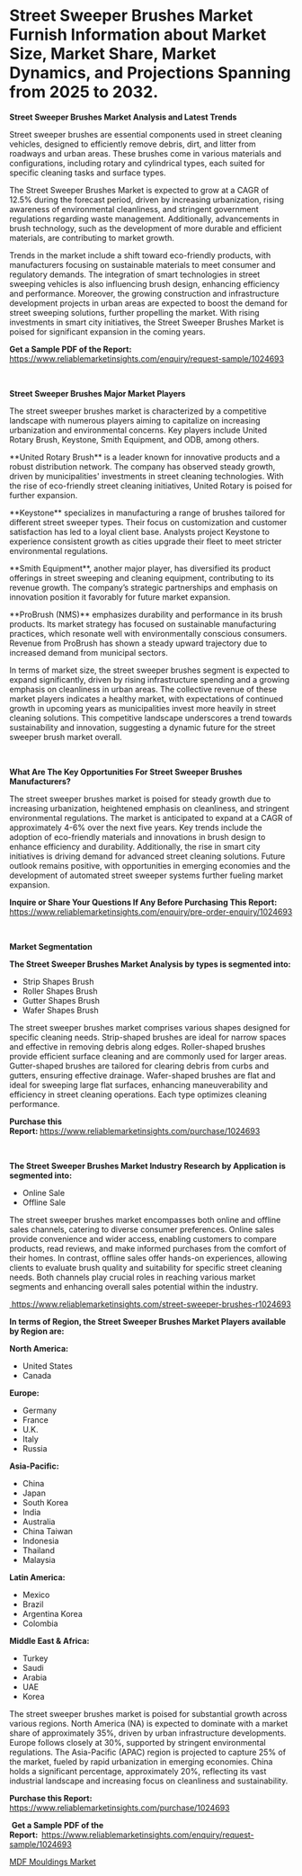 <p><h1>Street Sweeper Brushes Market Furnish Information about Market Size, Market Share, Market Dynamics, and Projections Spanning from 2025 to 2032.</h1></p><p><strong>Street Sweeper Brushes Market Analysis and Latest Trends</strong></p>
<p><p>Street sweeper brushes are essential components used in street cleaning vehicles, designed to efficiently remove debris, dirt, and litter from roadways and urban areas. These brushes come in various materials and configurations, including rotary and cylindrical types, each suited for specific cleaning tasks and surface types.</p><p>The Street Sweeper Brushes Market is expected to grow at a CAGR of 12.5% during the forecast period, driven by increasing urbanization, rising awareness of environmental cleanliness, and stringent government regulations regarding waste management. Additionally, advancements in brush technology, such as the development of more durable and efficient materials, are contributing to market growth. </p><p>Trends in the market include a shift toward eco-friendly products, with manufacturers focusing on sustainable materials to meet consumer and regulatory demands. The integration of smart technologies in street sweeping vehicles is also influencing brush design, enhancing efficiency and performance. Moreover, the growing construction and infrastructure development projects in urban areas are expected to boost the demand for street sweeping solutions, further propelling the market. With rising investments in smart city initiatives, the Street Sweeper Brushes Market is poised for significant expansion in the coming years.</p></p>
<p><strong>Get a Sample PDF of the Report:&nbsp;</strong> <a href="https://www.reliablemarketinsights.com/enquiry/request-sample/1024693?utm_campaign=2564&utm_medium=2&utm_source=Github&utm_content=ia&utm_term=06032025&utm_id=street-sweeper-brushes">https://www.reliablemarketinsights.com/enquiry/request-sample/1024693</a></p>
<p>&nbsp;</p>
<p><strong>Street Sweeper Brushes Major Market Players</strong></p>
<p><p>The street sweeper brushes market is characterized by a competitive landscape with numerous players aiming to capitalize on increasing urbanization and environmental concerns. Key players include United Rotary Brush, Keystone, Smith Equipment, and ODB, among others.</p><p>**United Rotary Brush** is a leader known for innovative products and a robust distribution network. The company has observed steady growth, driven by municipalities' investments in street cleaning technologies. With the rise of eco-friendly street cleaning initiatives, United Rotary is poised for further expansion.</p><p>**Keystone** specializes in manufacturing a range of brushes tailored for different street sweeper types. Their focus on customization and customer satisfaction has led to a loyal client base. Analysts project Keystone to experience consistent growth as cities upgrade their fleet to meet stricter environmental regulations.</p><p>**Smith Equipment**, another major player, has diversified its product offerings in street sweeping and cleaning equipment, contributing to its revenue growth. The company’s strategic partnerships and emphasis on innovation position it favorably for future market expansion.</p><p>**ProBrush (NMS)** emphasizes durability and performance in its brush products. Its market strategy has focused on sustainable manufacturing practices, which resonate well with environmentally conscious consumers. Revenue from ProBrush has shown a steady upward trajectory due to increased demand from municipal sectors.</p><p>In terms of market size, the street sweeper brushes segment is expected to expand significantly, driven by rising infrastructure spending and a growing emphasis on cleanliness in urban areas. The collective revenue of these market players indicates a healthy market, with expectations of continued growth in upcoming years as municipalities invest more heavily in street cleaning solutions. This competitive landscape underscores a trend towards sustainability and innovation, suggesting a dynamic future for the street sweeper brush market overall.</p></p>
<p>&nbsp;</p>
<p><strong>What Are The Key Opportunities For Street Sweeper Brushes Manufacturers?</strong></p>
<p><p>The street sweeper brushes market is poised for steady growth due to increasing urbanization, heightened emphasis on cleanliness, and stringent environmental regulations. The market is anticipated to expand at a CAGR of approximately 4-6% over the next five years. Key trends include the adoption of eco-friendly materials and innovations in brush design to enhance efficiency and durability. Additionally, the rise in smart city initiatives is driving demand for advanced street cleaning solutions. Future outlook remains positive, with opportunities in emerging economies and the development of automated street sweeper systems further fueling market expansion.</p></p>
<p><strong>Inquire or Share Your Questions If Any Before Purchasing This Report:</strong> <a href="https://www.reliablemarketinsights.com/enquiry/pre-order-enquiry/1024693?utm_campaign=2564&utm_medium=2&utm_source=Github&utm_content=ia&utm_term=06032025&utm_id=street-sweeper-brushes">https://www.reliablemarketinsights.com/enquiry/pre-order-enquiry/1024693</a></p>
<p>&nbsp;</p>
<p><strong>Market Segmentation</strong></p>
<p><strong>The Street Sweeper Brushes Market Analysis by types is segmented into:</strong></p>
<p><ul><li>Strip Shapes Brush</li><li>Roller Shapes Brush</li><li>Gutter Shapes Brush</li><li>Wafer Shapes Brush</li></ul></p>
<p><p>The street sweeper brushes market comprises various shapes designed for specific cleaning needs. Strip-shaped brushes are ideal for narrow spaces and effective in removing debris along edges. Roller-shaped brushes provide efficient surface cleaning and are commonly used for larger areas. Gutter-shaped brushes are tailored for clearing debris from curbs and gutters, ensuring effective drainage. Wafer-shaped brushes are flat and ideal for sweeping large flat surfaces, enhancing maneuverability and efficiency in street cleaning operations. Each type optimizes cleaning performance.</p></p>
<p><strong>Purchase this Report:&nbsp;</strong><a href="https://www.reliablemarketinsights.com/purchase/1024693?utm_campaign=2564&utm_medium=2&utm_source=Github&utm_content=ia&utm_term=06032025&utm_id=street-sweeper-brushes">https://www.reliablemarketinsights.com/purchase/1024693</a></p>
<p>&nbsp;</p>
<p><strong>The Street Sweeper Brushes Market Industry Research by Application is segmented into:</strong></p>
<p><ul><li>Online Sale</li><li>Offline Sale</li></ul></p>
<p><p>The street sweeper brushes market encompasses both online and offline sales channels, catering to diverse consumer preferences. Online sales provide convenience and wider access, enabling customers to compare products, read reviews, and make informed purchases from the comfort of their homes. In contrast, offline sales offer hands-on experiences, allowing clients to evaluate brush quality and suitability for specific street cleaning needs. Both channels play crucial roles in reaching various market segments and enhancing overall sales potential within the industry.</p></p>
<p><a href="https://www.reliablemarketinsights.com/street-sweeper-brushes-r1024693?utm_campaign=2564&utm_medium=2&utm_source=Github&utm_content=ia&utm_term=06032025&utm_id=street-sweeper-brushes">&nbsp;https://www.reliablemarketinsights.com/street-sweeper-brushes-r1024693</a></p>
<p><strong>In terms of Region, the Street Sweeper Brushes Market Players available by Region are:</strong></p>
<p>
    <p> <strong> North America: </strong>
        <ul>
            <li>United States</li>
            <li>Canada</li>
        </ul>
        </p> 
    <p> <strong> Europe: </strong>
        <ul>
            <li>Germany</li>
            <li>France</li>
            <li>U.K.</li>
            <li>Italy</li>
            <li>Russia</li>
        </ul>
        </p> 
    <p> <strong> Asia-Pacific: </strong>
        <ul>
            <li>China</li>
            <li>Japan</li>
            <li>South Korea</li>
            <li>India</li>
            <li>Australia</li>
            <li>China Taiwan</li>
            <li>Indonesia</li>
            <li>Thailand</li>
            <li>Malaysia</li>
        </ul>
        </p> 
    <p> <strong> Latin America: </strong>
        <ul>
            <li>Mexico</li>
            <li>Brazil</li>
            <li>Argentina Korea</li>
            <li>Colombia</li>
        </ul>
        </p> 
    <p> <strong> Middle East & Africa: </strong>
        <ul>
            <li>Turkey</li>
            <li>Saudi</li>
            <li>Arabia</li>
            <li>UAE</li>
            <li>Korea</li>
        </ul>
    </p>
    </p>
<p><p>The street sweeper brushes market is poised for substantial growth across various regions. North America (NA) is expected to dominate with a market share of approximately 35%, driven by urban infrastructure developments. Europe follows closely at 30%, supported by stringent environmental regulations. The Asia-Pacific (APAC) region is projected to capture 25% of the market, fueled by rapid urbanization in emerging economies. China holds a significant percentage, approximately 20%, reflecting its vast industrial landscape and increasing focus on cleanliness and sustainability.</p></p>
<p><strong>Purchase this Report: </strong><a href="https://www.reliablemarketinsights.com/purchase/1024693?utm_campaign=2564&utm_medium=2&utm_source=Github&utm_content=ia&utm_term=06032025&utm_id=street-sweeper-brushes">https://www.reliablemarketinsights.com/purchase/1024693</a></p>
<p>&nbsp;<strong>Get a Sample PDF of the Report:&nbsp;&nbsp;</strong><a href="https://www.reliablemarketinsights.com/enquiry/request-sample/1024693?utm_campaign=2564&utm_medium=2&utm_source=Github&utm_content=ia&utm_term=06032025&utm_id=street-sweeper-brushes">https://www.reliablemarketinsights.com/enquiry/request-sample/1024693</a></p>
<p><strong></strong></p>
<p><p><a href="https://github.com/suleimannichelle7/Market-Research-Report-List-1/blob/main/mdf-mouldings-market.md?utm_campaign=2564&utm_medium=2&utm_source=Github&utm_content=ia&utm_term=06032025&utm_id=street-sweeper-brushes">MDF Mouldings Market</a></p></p>
